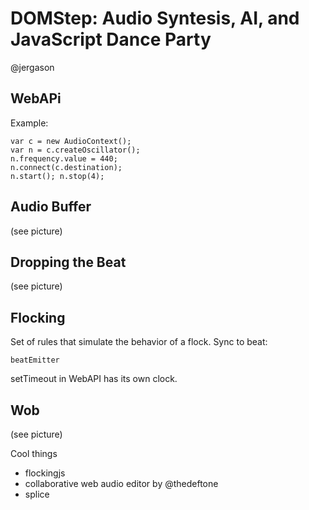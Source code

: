 DOMStep: Audio Syntesis, AI, and JavaScript Dance Party
=======================================================

@jergason

## WebAPi
Example:

    var c = new AudioContext();
    var n = c.createOscillator();
    n.frequency.value = 440;
    n.connect(c.destination);
    n.start(); n.stop(4);

## Audio Buffer
(see picture)

## Dropping the Beat
(see picture)

## Flocking
Set of rules that simulate the behavior of a flock.
Sync to beat:
    
    beatEmitter

setTimeout in WebAPI has its own clock.

## Wob
(see picture)

Cool things
- flockingjs
- collaborative web audio editor by @thedeftone
- splice
